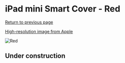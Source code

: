 # iPad mini Smart Cover - Red

[Return to previous page](/ipad_mini)

[High-resolution image from Apple](https://store.storeimages.cdn-apple.com/8756/as-images.apple.com/is/MD828?wid=4500&hei=4500&fmt=png)

<div style="width: 512px"><img src="/almost_uncompressed/MD828.webp" alt="Red"></div>

## Under construction
